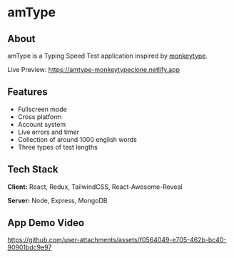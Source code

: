 # amType

## About

amType is a Typing Speed Test application inspired by [monkeytype](https://monkeytype.com/).

Live Preview: https://amtype-monkeytypeclone.netlify.app

## Features

- Fullscreen mode
- Cross platform
- Account system
- Live errors and timer
- Collection of around 1000 english words
- Three types of test lengths

## Tech Stack

**Client:** React, Redux, TailwindCSS, React-Awesome-Reveal

**Server:** Node, Express, MongoDB

## App Demo Video
https://github.com/user-attachments/assets/f0564049-e705-462b-bc40-90901bdc9e97

